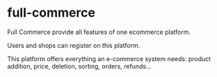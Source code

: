 # full-commerce

Full Commerce provide all features of one ecommerce platform. 

Users and shops can register on this platform.

This platform offers everything an e-commerce system needs: product addition, price, deletion, sorting, orders, refunds...
